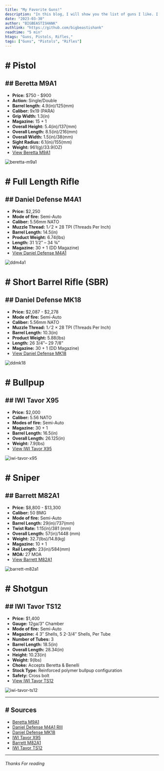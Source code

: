 ```yaml
---
title: "My Favorite Guns!"
description: "In this blog, I will show you the list of guns I like. I have different guns in different categories like bullpups, rifles, pistols, etc. You will get to know all the details of that gun in the blog itself."
date: "2023-03-30"
author: "BIGBEASTISHANK"
authlink: "https://github.com/bigbeastishank"
readtime: "5 min"
htags: "Guns, Pistols, Rifles,"
tags: ["Guns", "Pistols", "Rifles"]
---
```


# # Pistol

## ## Beretta M9A1

- **Price:** $750 - $900
- **Action:** Single/Double
- **Barrel length:** 4.9(in)/125(mm)
- **Caliber:** 9x19 (PARA)
- **Grip Width:** 1.3(in)
- **Magazine:** 15 + 1
- **Overall Height:** 5.4(in)/137(mm)
- **Overall Length:** 8.5(in)/216(mm)
- **Overall Width:** 1.5(in)/38(mm)
- **Sight Radius:** 6.1(in)/155(mm)
- **Weight:** 961(g)/33.9(OZ)
- [View Beretta M9A1](https://www.beretta.com/en-us/m9a1/)

![beretta-m9a1](/img/blog/fav-guns-2023/beretta-m9a1.webp)

# # Full Length Rifle

## ## Daniel Defense M4A1

- **Price:** $2,250
- **Mode of fire:** Semi-Auto
- **Caliber:** 5.56mm NATO
- **Muzzle Thread:** 1 ⁄ 2 × 28 TPI (Threads Per Inch)
- **Barrel Length:** 14.5(in)
- **Product Weight:** 6.74(lbs)
- **Length:** 31 1/2” – 34 ¾”
- **Magazine:** 30 + 1 (DD Magazine)
- [View Daniel Defense M4A1](https://danieldefense.com/m4a1.html)

![ddm4a1](/img/blog/fav-guns-2023/ddm4a1.jpg)

# # Short Barrel Rifle (SBR)

## ## Daniel Defense MK18

- **Price:** $2,087 - $2,278
- **Mode of fire:** Semi-Auto
- **Caliber:** 5.56mm NATO
- **Muzzle Thread:** 1 ⁄ 2 × 28 TPI (Threads Per Inch)
- **Barrel Length:** 10.3(in)
- **Product Weight:** 5.88(lbs)
- **Length:** 26 3/4"– 29 7/8”
- **Magazine:** 30 + 1 (DD Magazine)
- [View Daniel Defense MK18](https://danieldefense.com/mk18-sbr.html)

![ddmk18](/img/blog/fav-guns-2023/ddmk18.jpg)

# # Bullpup

## ## IWI Tavor X95

- **Price:** $2,000
- **Caliber:** 5.56 NATO
- **Modes of fire:** Semi-Auto
- **Magazine:** 30 + 1
- **Barrel Length:** 16.5(in)
- **Overall Length:** 26.125(in)
- **Weight:** 7.9(lbs)
- [View IWI Tavor X95](https://iwi.us/product/tavor-x95-5-56-nato-w16-barrel/)

![iwi-tavor-x95](/img/blog/fav-guns-2023/iwi-tavor-x95.jpg)

# # Sniper

## ## Barrett M82A1

- **Price:** $8,800 - $13,300
- **Caliber:** 50 BMG
- **Mode of fire:** Semi-Auto
- **Barrel Length:** 29(in)/737(mm)
- **Twist Rate:** 1:15(in)/381 (mm)
- **Overall Length:** 57(in)/1448 (mm)
- **Weight:** 32.7(lbs)/14.8(kg)
- **Magazine:** 10 + 1
- **Rail Length:** 23(in)/584(mm)
- **MOA:** 27 MOA
- [View Barrett M82A1](https://barrett.net/products/firearms/model-82a1/)

![barrett-m82a1](/img/blog/fav-guns-2023/barrett-m82a1.png)

# # Shotgun

## ## IWI Tavor TS12

- **Price:** $1,400
- **Gauge:** 12ga/3" Chamber
- **Mode of fire:** Semi-Auto
- **Magazine:** 4 3″ Shells, 5 2-3/4″ Shells, Per Tube
- **Number of Tubes:** 3
- **Barrel Length:** 18.5(in)
- **Overall Length:** 28.34(in)
- **Height:** 10.23(in)
- **Weight:** 9(lbs)
- **Choke:** Accepts Beretta & Benelli
- **Stock Type:** Reinforced polymer bullpup configuration
- **Safety:** Cross bolt
- [View IWI Tavor TS12](https://iwi.us/product/tavor-ts12/)

![iwi-tavor-ts12](/img/blog/fav-guns-2023/iwi-tavor-ts12.jpg)

---

## # Sources

- [Beretta M9A1](https://www.beretta.com/en-us/m9a1/)
- [Daniel Defense M4A1 RIII](https://danieldefense.com/m4a1-riii.html)
- [Daniel Defense MK18](https://danieldefense.com/mk18-sbr.html)
- [IWI Tavor X95](https://iwi.us/product/tavor-x95-5-56-nato-w16-barrel/)
- [Barrett M82A1](https://barrett.net/products/firearms/model-82a1/)
- [IWI Tavor TS12](https://iwi.us/product/tavor-ts12/)

---

###### Thanks For reading
